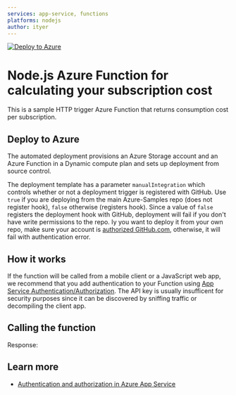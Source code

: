 ```yaml
---
services: app-service, functions
platforms: nodejs
author: ityer
---
```

[![Deploy to Azure](http://azuredeploy.net/deploybutton.png)](https://portal.azure.com/#create/Microsoft.Template/uri/https%3A%2F%2Fgithub.com%2FwatashiSHUN%2Fazure-consumption-cost-sample%2Fblob%2Fmaster%2Fazuredeploy.json)


# Node.js Azure Function for calculating your subscription cost

This is a sample HTTP trigger Azure Function that returns consumption cost per subscription.

## Deploy to Azure

The automated deployment provisions an Azure Storage account and an Azure Function in a Dynamic compute plan and sets up deployment from source control. 

The deployment template has a parameter `manualIntegration` which controls whether or not a deployment trigger is registered with GitHub. Use `true` if you are deploying from the main Azure-Samples repo (does not register hook), `false` otherwise (registers hook). Since a value of `false` registers the deployment hook with GitHub, deployment will fail if you don't have write permissions to the repo.
Iy you want to deploy it from your own repo, make sure your account is [authorized GitHub.com](https://github.com/blog/2056-automating-code-deployment-with-github-and-azure), otherwise, it will fail with authentication error.  
## How it works



If the function will be called from a mobile client or a JavaScript web app, we recommend that you add authentication to your Function using [App Service Authentication/Authorization](https://azure.microsoft.com/en-us/documentation/articles/app-service-authentication-overview/). The API key is usually insufficent for security purposes since it can be discovered by sniffing traffic or decompiling the client app.

## Calling the function



Response:



## Learn more

- [Authentication and authorization in Azure App Service](https://azure.microsoft.com/en-us/documentation/articles/app-service-authentication-overview/)

